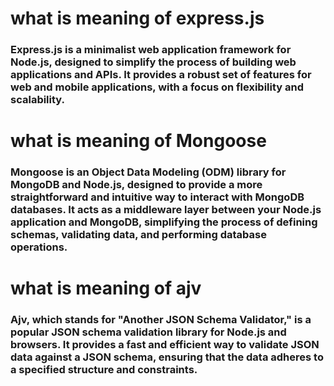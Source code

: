 # what is meaning of express.js
### Express.js is a minimalist web application framework for Node.js, designed to simplify the process of building web applications and APIs. It provides a robust set of features for web and mobile applications, with a focus on flexibility and scalability.

# what is meaning of Mongoose
### Mongoose is an Object Data Modeling (ODM) library for MongoDB and Node.js, designed to provide a more straightforward and intuitive way to interact with MongoDB databases. It acts as a middleware layer between your Node.js application and MongoDB, simplifying the process of defining schemas, validating data, and performing database operations.


# what is meaning of ajv
### Ajv, which stands for "Another JSON Schema Validator," is a popular JSON schema validation library for Node.js and browsers. It provides a fast and efficient way to validate JSON data against a JSON schema, ensuring that the data adheres to a specified structure and constraints.